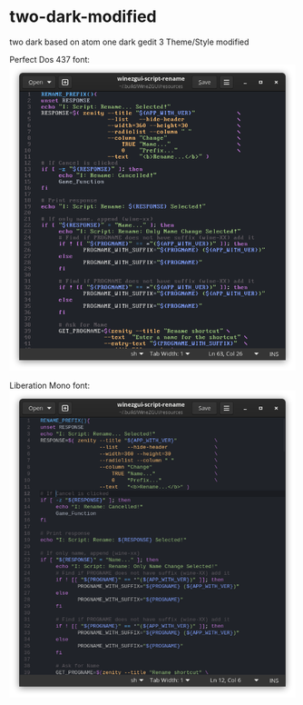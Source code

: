 # two-dark-modified
two dark based on atom one dark gedit 3 Theme/Style modified

Perfect Dos 437 font:
![](https://raw.githubusercontent.com/fastrizwaan/two-dark-modified/main/screenshot2.png)

Liberation Mono font:
![](https://raw.githubusercontent.com/fastrizwaan/two-dark-modified/main/screenshot.png)

